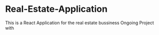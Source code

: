 # Real-Estate-Application
This is a React Application for the real estate bussiness
Ongoing Project with
